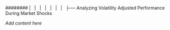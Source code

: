 ######## |   |   |   |   |   |   |   ├── Analyzing Volatility Adjusted Performance During Market Shocks

*Add content here*
